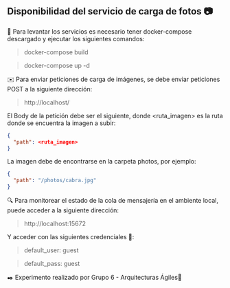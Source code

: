## Disponibilidad del servicio de carga de fotos 📷

🚀 Para levantar los servicios es necesario tener docker-compose descargado y ejecutar los siguientes comandos:

> docker-compose build

> docker-compose up -d



✉️ Para enviar peticiones de carga de imágenes, se debe enviar peticiones POST a la siguiente dirección:

> http://localhost/

El Body de la petición debe ser el siguiente, donde <ruta_imagen> es la ruta donde se encuentra la imagen a subir:

```json
{
  "path": <ruta_imagen>
}
```

La imagen debe de encontrarse en la carpeta photos, por ejemplo:
```json 
{
  "path": "/photos/cabra.jpg"
}
```

🔍 Para monitorear el estado de la cola de mensajería en el ambiente local, puede acceder a la siguiente dirección:

> http://localhost:15672

Y acceder con las siguientes credenciales 🔑:

> default_user: guest

> default_pass: guest


✒️ Experimento realizado por Grupo 6 - Arquitecturas Ágiles🍻



